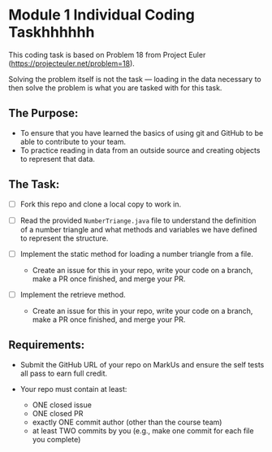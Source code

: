 # Module 1 Individual Coding Taskhhhhhh

This coding task is based on Problem 18 from Project Euler (https://projecteuler.net/problem=18).

Solving the problem itself is not the task — loading in the data necessary to then solve the problem is
what you are tasked with for this task.

## The Purpose:
- To ensure that you have learned the basics of using git and GitHub to be able to contribute to your team.
- To practice reading in data from an outside source and creating objects to represent that data.

## The Task:

- [ ] Fork this repo and clone a local copy to work in.

- [ ] Read the provided `NumberTriange.java` file to understand the definition of a number triangle and what
      methods and variables we have defined to represent the structure.

- [ ] Implement the static method for loading a number triangle from a file.
  - Create an issue for this in your repo, write your code on a branch, make a PR once finished, and merge your PR. 

- [ ] Implement the retrieve method.
  - Create an issue for this in your repo, write your code on a branch, make a PR once finished, and merge your PR.

## Requirements:

- Submit the GitHub URL of your repo on MarkUs and ensure the self tests all pass to earn full credit.

- Your repo must contain at least:
  - ONE closed issue
  - ONE closed PR
  - exactly ONE commit author (other than the course team)
  - at least TWO commits by you (e.g., make one commit for each file you complete)